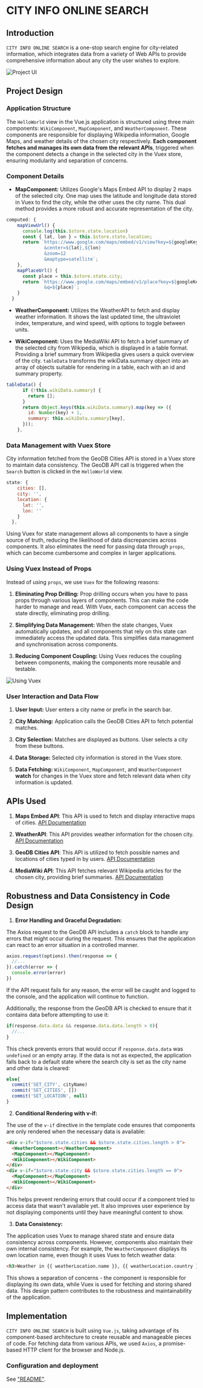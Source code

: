 # CITY INFO ONLINE SEARCH

## Introduction

`CITY INFO ONLINE SEARCH` is a one-stop search engine for city-related information, which integrates data from a variety of Web APIs to provide comprehensive information about any city the user wishes to explore. 

![Project UI](../docs/images/projectUI.png)

## Project Design

### Application Structure

The `HelloWorld` view in the Vue.js application is structured using three main components: `WikiComponent`, `MapComponent`, and `WeatherComponent`. These components are responsible for displaying Wikipedia information, Google Maps, and weather details of the chosen city respectively.
**Each component fetches and manages its own data from the relevant APIs**, triggered when the component detects a change in the selected city in the Vuex store, ensuring modularity and separation of concerns.

### Component Details

- **MapComponent:** Utilizes Google's Maps Embed API to display 2 maps of the selected city. One map uses the latitude and longitude data stored in Vuex to find the city, while the other uses the city name. This dual method provides a more robust and accurate representation of the city.

```javascript
computed: {
    mapViewUrl() {
      console.log(this.$store.state.location)
      const { lat, lon } = this.$store.state.location;
      return `https://www.google.com/maps/embed/v1/view?key=${googleKey}
              &center=${lat},${lon}
              &zoom=12
              &maptype=satellite`;
    },
    mapPlaceUrl() {
      const place = this.$store.state.city;
      return `https://www.google.com/maps/embed/v1/place?key=${googleKey}
              &q=${place}`;
    }
  }
```

- **WeatherComponent:** Utilizes the WeatherAPI to fetch and display weather information. It shows the last updated time, the ultraviolet index, temperature, and wind speed, with options to toggle between units.

- **WikiComponent:** Uses the MediaWiki API to fetch a brief summary of the selected city from Wikipedia, which is displayed in a table format. Providing a brief summary from Wikipedia gives users a quick overview of the city. `tableData` transforms the wikiData.summary object into an array of objects suitable for rendering in a table, each with an id and summary property.

```javascript
tableData() {
      if (!this.wikiData.summary) {
        return [];
      }
      return Object.keys(this.wikiData.summary).map(key => ({
        id: Number(key) + 1,
        summary: this.wikiData.summary[key],
      }));
    },
```

### Data Management with Vuex Store

City information fetched from the GeoDB Cities API is stored in a Vuex store to maintain data consistency. The GeoDB API call is triggered when the `Search` button is clicked in the `HelloWorld` view.

```javascript
state: {
    cities: [],
    city: '',
    location: {
      lat: '',
      lon: ''
    }
  },
```
Using Vuex for state management allows all components to have a single source of truth, reducing the likelihood of data discrepancies across components. It also eliminates the need for passing data through `props`, which can become cumbersome and complex in larger applications.

### Using Vuex Instead of Props

Instead of using `props`, we use `Vuex` for the following reasons:

1. **Eliminating Prop Drilling:** Prop drilling occurs when you have to pass props through various layers of components. This can make the code harder to manage and read. With Vuex, each component can access the state directly, eliminating prop drilling.

2. **Simplifying Data Management:** When the state changes, Vuex automatically updates, and all components that rely on this state can immediately access the updated data. This simplifies data management and synchronisation across components.

3. **Reducing Component Coupling:** Using Vuex reduces the coupling between components, making the components more reusable and testable.

![Using Vuex](../docs/images/vuex.png)

### User Interaction and Data Flow

1. **User Input:** User enters a city name or prefix in the search bar.

2. **City Matching:** Application calls the GeoDB Cities API to fetch potential matches.

3. **City Selection:** Matches are displayed as buttons. User selects a city from these buttons.

4. **Data Storage:** Selected city information is stored in the Vuex store.

5. **Data Fetching:** `WikiComponent`, `MapComponent`, and `WeatherComponent` **watch** for changes in the Vuex store and fetch relevant data when city information is updated.

## APIs Used

1. **Maps Embed API**: This API is used to fetch and display interactive maps of cities. [API Documentation](https://developers.google.com/maps/documentation/embed/get-started)

2. **WeatherAPI**: This API provides weather information for the chosen city. [API Documentation](https://rapidapi.com/weatherapi/api/weatherapi-com)

3. **GeoDB Cities API**: This API is utilized to fetch possible names and locations of cities typed in by users. [API Documentation](https://rapidapi.com/wirefreethought/api/geodb-cities)

4. **MediaWiki API**: This API fetches relevant Wikipedia articles for the chosen city, providing brief summaries. [API Documentation](https://rapidapi.com/dfskGT/api/wiki-briefs/)

## Robustness and Data Consistency in Code Design

1. **Error Handling and Graceful Degradation:** 

The Axios request to the GeoDB API includes a `catch` block to handle any errors that might occur during the request. This ensures that the application can react to an error situation in a controlled manner.

```javascript
axios.request(options).then(response => {
  //...
}).catch(error => {
  console.error(error)
})
```

If the API request fails for any reason, the error will be caught and logged to the console, and the application will continue to function.

Additionally, the response from the GeoDB API is checked to ensure that it contains data before attempting to use it:

```javascript
if(response.data.data && response.data.data.length > 0){
  //...
}
```

This check prevents errors that would occur if `response.data.data` was `undefined` or an empty array. If the data is not as expected, the application falls back to a default state where the search city is set as the city name and other data is cleared:

```javascript
else{
  commit('SET_CITY', cityName)
  commit('SET_CITIES', [])
  commit('SET_LOCATION', null)
}
```

2. **Conditional Rendering with v-if:**

The use of the `v-if` directive in the template code ensures that components are only rendered when the necessary data is available:

```html
<div v-if="$store.state.cities && $store.state.cities.length > 0">
  <WeatherComponent></WeatherComponent>
  <MapComponent></MapComponent>
  <WikiComponent></WikiComponent>
</div>
<div v-if="$store.state.city && $store.state.cities.length == 0">
  <MapComponent></MapComponent>
  <WikiComponent></WikiComponent>
</div>
```

This helps prevent rendering errors that could occur if a component tried to access data that wasn't available yet. It also improves user experience by not displaying components until they have meaningful content to show.

3. **Data Consistency:**

The application uses Vuex to manage shared state and ensure data consistency across components. However, components also maintain their own internal consistency. For example, the `WeatherComponent` displays its own location name, even though it uses Vuex to fetch weather data:

```html
<h3>Weather in {{ weatherLocation.name }}, {{ weatherLocation.country }}</h3>
```

This shows a separation of concerns - the component is responsible for displaying its own data, while Vuex is used for fetching and storing shared data. This design pattern contributes to the robustness and maintainability of the application.

## Implementation

`CITY INFO ONLINE SEARCH` is built using `Vue.js`, taking advantage of its component-based architecture to create reusable and manageable pieces of code. For fetching data from various APIs, we used `Axios`, a promise-based HTTP client for the browser and Node.js.

### Configuration and deployment

See ["README"](../README.md).
